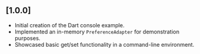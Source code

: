 ## [1.0.0]

- Initial creation of the Dart console example.
- Implemented an in-memory `PreferenceAdapter` for demonstration purposes.
- Showcased basic get/set functionality in a command-line environment.